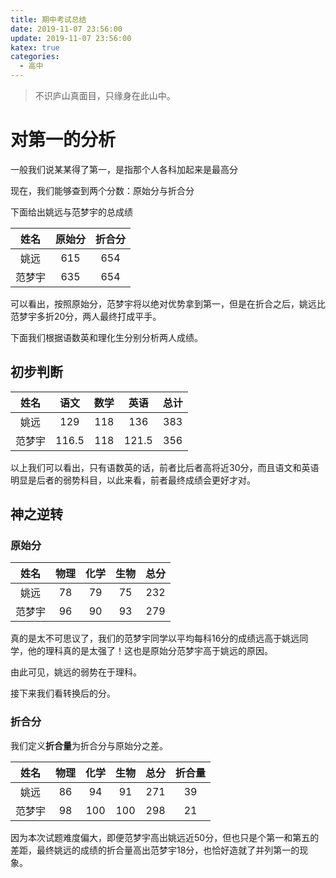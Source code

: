 ```yaml
---
title: 期中考试总结
date: 2019-11-07 23:56:00
update: 2019-11-07 23:56:00
katex: true
categories:
  - 高中
---
```


> 不识庐山真面目，只缘身在此山中。

# 对第一的分析

一般我们说某某得了第一，是指那个人各科加起来是最高分

现在，我们能够查到两个分数：原始分与折合分

下面给出姚远与范梦宇的总成绩

|  姓名  | 原始分 | 折合分 |
| :----: | :----: | :----: |
|  姚远  |  615   |  654   |
| 范梦宇 |  635   |  654   |

可以看出，按照原始分，范梦宇将以绝对优势拿到第一，但是在折合之后，姚远比范梦宇多折20分，两人最终打成平手。

下面我们根据语数英和理化生分别分析两人成绩。

## 初步判断

|  姓名  | 语文  | 数学 | 英语  | 总计 |
| :----: | :---: | :--: | :---: | :--: |
|  姚远  |  129  | 118  |  136  | 383  |
| 范梦宇 | 116.5 | 118  | 121.5 | 356  |

以上我们可以看出，只有语数英的话，前者比后者高将近30分，而且语文和英语明显是后者的弱势科目，以此来看，前者最终成绩会更好才对。

## 神之逆转

### 原始分

|  姓名  | 物理 | 化学 | 生物 | 总分 |
| :----: | :--: | :--: | :--: | :--: |
|  姚远  |  78  |  79  |  75  | 232  |
| 范梦宇 |  96  |  90  |  93  | 279  |

真的是太不可思议了，我们的范梦宇同学以平均每科16分的成绩远高于姚远同学，他的理科真的是太强了！这也是原始分范梦宇高于姚远的原因。

由此可见，姚远的弱势在于理科。

接下来我们看转换后的分。

### 折合分

我们定义**折合量**为折合分与原始分之差。

|  姓名  | 物理 | 化学 | 生物 | 总分 | 折合量 |
| :----: | :--: | :--: | :--: | :--: | :----: |
|  姚远  |  86  |  94  |  91  | 271  |   39   |
| 范梦宇 |  98  | 100  | 100  | 298  |   21   |

因为本次试题难度偏大，即便范梦宇高出姚远近50分，但也只是个第一和第五的差距，最终姚远的成绩的折合量高出范梦宇18分，也恰好造就了并列第一的现象。

